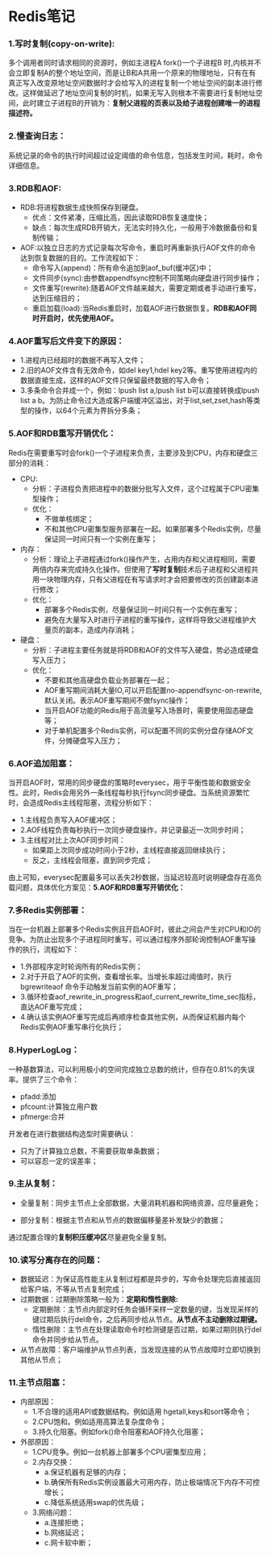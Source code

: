 # Redis笔记

### 1.写时复制(copy-on-write):

多个调用者同时请求相同的资源时，例如主进程A fork()一个子进程B 时,内核并不会立即复制A的整个地址空间，而是让B和A共用一个原来的物理地址，只有在有真正写入改变原地址空间数据时才会给写入的进程复制一个地址空间的副本进行修改。这样做延迟了地址空间复制的时机，如果无写入则根本不需要进行复制地址空间，此时建立子进程B的开销为：**复制父进程的页表以及给子进程创建唯一的进程描述符。**

### 2.慢查询日志：

系统记录的命令的执行时间超过设定阈值的命令信息，包括发生时间，耗时，命令详细信息。

### 3.RDB和AOF:

- RDB:将进程数据生成快照保存到硬盘。
  - 优点：文件紧凑，压缩比高，因此读取RDB恢复速度快；
  - 缺点：每次生成RDB开销大，无法实时持久化，一般用于冷数据备份和复制传输；
- AOF:以独立日志的方式记录每次写命令，重启时再重新执行AOF文件的命令达到恢复数据的目的。工作流程如下：
  - 命令写入(append)：所有命令追加到aof_buf(缓冲区)中；
  - 文件同步(sync):由参数appendfsync控制不同策略向硬盘进行同步操作；
  - 文件重写(rewrite):随着AOF文件越来越大，需要定期或者手动进行重写，达到压缩目的；
  - 重启加载(load):当Redis重启时，加载AOF进行数据恢复。**RDB和AOF同时开启时，优先使用AOF。**

### 4.AOF重写后文件变下的原因：

- 1.进程内已经超时的数据不再写入文件；
- 2.旧的AOF文件含有无效命令，如del key1,hdel key2等。重写使用进程内的数据直接生成，这样的AOF文件只保留最终数据的写入命令；
- 3.多条命令合并成一个，例如：lpush list a,lpush list b可以直接转换成lpush list a b。为防止命令过大造成客户端缓冲区溢出，对于list,set,zset,hash等类型的操作，以64个元素为界拆分多条；

### 5.AOF和RDB重写开销优化：

Redis在需要重写时会fork()一个子进程来负责，主要涉及到CPU，内存和硬盘三部分的消耗：

- CPU:
  - 分析：子进程负责把进程中的数据分批写入文件，这个过程属于CPU密集型操作；
  - 优化：
    - 不做单核绑定；
    - 不和其他CPU密集型服务部署在一起。如果部署多个Redis实例，尽量保证同一时间只有一个实例在重写；
- 内存：
  - 分析：理论上子进程通过fork()操作产生，占用内存和父进程相同，需要两倍内存来完成持久化操作。但使用了**写时复制**技术后子进程和父进程共用一块物理内存，只有父进程在有写请求时才会把要修改的页创建副本进行修改；
  - 优化：
    - 部署多个Redis实例，尽量保证同一时间只有一个实例在重写；
    - 避免在大量写入时进行子进程的重写操作，这样将导致父进程维护大量页的副本，造成内存消耗；
- 硬盘：
  - 分析：子进程主要任务就是将RDB和AOF的文件写入硬盘，势必造成硬盘写入压力；
  - 优化：
    - 不要和其他高硬盘负载业务部署在一起；
    - AOF重写期间消耗大量IO,可以开启配置no-appendfsync-on-rewrite,默认关闭。表示AOF重写期间不做fsync操作；
    - 当开启AOF功能的Redis用于高流量写入场景时，需要使用固态硬盘等；
    - 对于单机配置多个Redis实例，可以配置不同的实例分盘存储AOF文件，分摊硬盘写入压力；

### 6.AOF追加阻塞：

当开启AOF时，常用的同步硬盘的策略时everysec，用于平衡性能和数据安全性。此时，Redis会用另外一条线程每秒执行fsync同步硬盘。当系统资源繁忙时，会造成Redis主线程阻塞，流程分析如下：

- 1.主线程负责写入AOF缓冲区；
- 2.AOF线程负责每秒执行一次同步硬盘操作，并记录最近一次同步时间；
- 3.主线程对比上次AOF同步时间：
  - 如果距上次同步成功时间小于2秒，主线程直接返回继续执行；
  - 反之，主线程会阻塞，直到同步完成；

由上可知，everysec配置最多可以丢失2秒数据，当延迟较高时说明硬盘存在高负载问题，具体优化方案见：**5.AOF和RDB重写开销优化：**

### 7.多Redis实例部署：

当在一台机器上部署多个Redis实例且开启AOF时，彼此之间会产生对CPU和IO的竞争。为防止出现多个子进程同时重写，可以通过程序外部轮询控制AOF重写操作的执行，流程如下：

- 1.外部程序定时轮询所有的Redis实例；
- 2.对于开启了AOF的实例，查看增长率。当增长率超过阈值时，执行bgrewriteaof 命令手动触发当前实例的AOF重写；
- 3.循环检查aof_rewrite_in_progress和aof_current_rewrite_time_sec指标，直达AOF重写完成；
- 4.确认该实例AOF重写完成后再顺序检查其他实例，从而保证机器内每个Redis实例AOF重写串行化执行；

### 8.HyperLogLog：

一种基数算法，可以利用极小的空间完成独立总数的统计，但存在0.81%的失误率。提供了三个命令：

- pfadd:添加
- pfcount:计算独立用户数
- pfmerge:合并

开发者在进行数据结构选型时需要确认：

- 只为了计算独立总数，不需要获取单条数据；
- 可以容忍一定的误差率；

### 9.主从复制：

- 全量复制：同步主节点上全部数据，大量消耗机器和网络资源，应尽量避免；

- 部分复制：根据主节点和从节点的数据偏移量差补发缺少的数据；

通过配置合理的**复制积压缓冲区**尽量避免全量复制。

### 10.读写分离存在的问题：

- 数据延迟：为保证高性能主从复制过程都是异步的，写命令处理完后直接返回给客户端，不等从节点复制完成；
- 过期数据：过期删除策略一般为：**定期和惰性删除:**
  - 定期删除：主节点内部定时任务会循环采样一定数量的键，当发现采样的键过期后执行del命令，之后再同步给从节点。**从节点不主动删除过期键。**
  - 惰性删除：主节点在处理读取命令时检测键是否过期，如果过期则执行del命令并同步给从节点。
- 从节点故障：客户端维护从节点列表，当发现连接的从节点故障时立即切换到其他从节点；

### 11.主节点阻塞：

- 内部原因：
  - 1.不合理的适用API或数据结构。例如适用 hgetall,keys和sort等命令；
  - 2.CPU饱和。例如适用高算法复杂度命令；
  - 3.持久化阻塞。例如fork()命令阻塞和AOF持久化阻塞；
- 外部原因：
  - 1.CPU竞争。例如一台机器上部署多个CPU密集型应用；
  - 2.内存交换：
    - a.保证机器有足够的内存；
    - b.确保所有Redis实例设置最大可用内存，防止极端情况下内存不可控增长；
    - c.降低系统适用swap的优先级；
  - 3.网络问题：
    - a.连接拒绝；
    - b.网络延迟；
    - c.网卡软中断；